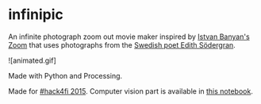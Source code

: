 # infinipic

An infinite photograph zoom out movie maker inspired by [Istvan Banyan's Zoom](https://www.youtube.com/watch?v=sTww-fCuc7Y) that uses photographs from the [Swedish poet Edith Södergran](https://en.wikipedia.org/wiki/Edith_S%C3%B6dergran).

![animated.gif]

Made with Python and Processing.

Made for [#hack4fi 2015](http://hack4.fi/). Computer vision part is available in [this notebook](http://nbviewer.ipython.org/gist/mgiraldo/653014a14cb4cf6b490e).
